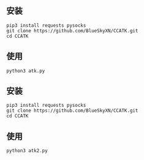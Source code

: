 ## 安装

    pip3 install requests pysocks
    git clone https://github.com/BlueSkyXN/CCATK.git
    cd CCATK

## 使用

    python3 atk.py


## 安装

    pip3 install requests pysocks
    git clone https://github.com/BlueSkyXN/CCATK.git
    cd CCATK

## 使用

    python3 atk2.py
